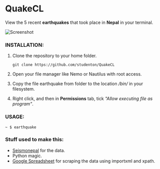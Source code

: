 # QuakeCL
View the 5 recent **earthquakes** that took place in **Nepal** in your terminal.

![Screenshot](https://1.bp.blogspot.com/-VqSshLgpYUs/V8MZTsR7fPI/AAAAAAAACxc/_XiZkz2tlgsqjh0veID2elAYZWxzaAwxQCLcB/s1600/Screenshot%2Bfrom%2B2016-08-28%2B22%253A31%253A38.png)

### INSTALLATION:
1. Clone the repository to your home folder.
     
     ```git clone https://github.com/studenton/QuakeCL```


2. Open your file manager like Nemo or Nautilus with root access. 


3. Copy the file earthquake from folder to the location */bin/* in your filesystem.


4. Right click, and then in **Permissions** tab, tick *"Allow executing file as program"*. 

### USAGE:
    ~ $ earthquake 



### Stuff used to make this:

 * [Seismonepal](http://www.seismonepal.gov.np) for the data.
 * Python magic.
 * [Google Spreadsheet](https://docs.google.com/spreadsheets/d/1eeIOB58Dn5qRNWTySqrL35U8xY3JjZ7yhg5Dpxvbz8s/edit) for scraping the data using importxml and xpath.

